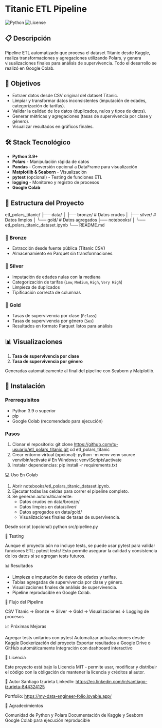 # Titanic ETL Pipeline

![Python](https://img.shields.io/badge/python-v3.9+-blue.svg)
![License](https://img.shields.io/badge/license-MIT-green.svg)

## 📋 Descripción

Pipeline ETL automatizado que procesa el dataset Titanic desde Kaggle, realiza transformaciones y agregaciones utilizando Polars, y genera visualizaciones finales para análisis de supervivencia. Todo el desarrollo se realizó en Google Colab.

## 🎯 Objetivos

- Extraer datos desde CSV original del dataset Titanic.
- Limpiar y transformar datos inconsistentes (imputación de edades, categorización de tarifas).
- Validar la calidad de los datos (duplicados, nulos y tipos de datos).
- Generar métricas y agregaciones (tasas de supervivencia por clase y género).
- Visualizar resultados en gráficos finales.

## 🛠️ Stack Tecnológico

- **Python 3.9+**
- **Polars** - Manipulación rápida de datos
- **Pandas** - Conversión opcional a DataFrame para visualización
- **Matplotlib & Seaborn** - Visualización
- **pytest** (opcional) - Testing de funciones ETL
- **logging** - Monitoreo y registro de procesos
- **Google Colab**

## 📁 Estructura del Proyecto

etl_polars_titanic/
├── data/
│ ├── bronze/ # Datos crudos
│ ├── silver/ # Datos limpios
│ └── gold/ # Datos agregados
├── notebooks/
│ └── etl_polars_titanic_dataset.ipynb
└── README.md

### 🥉 Bronze
- Extracción desde fuente pública (Titanic CSV)
- Almacenamiento en Parquet sin transformaciones

### 🥈 Silver
- Imputación de edades nulas con la mediana
- Categorización de tarifas (`Low`, `Medium`, `High`, `Very High`)
- Limpieza de duplicados
- Tipificación correcta de columnas

### 🥇 Gold
- Tasas de supervivencia por clase (`Pclass`)
- Tasas de supervivencia por género (`Sex`)
- Resultados en formato Parquet listos para análisis

## 📊 Visualizaciones
1. **Tasa de supervivencia por clase**
2. **Tasa de supervivencia por género**

Generadas automáticamente al final del pipeline con Seaborn y Matplotlib.

## 🚀 Instalación

### Prerrequisitos

- Python 3.9 o superior
- pip
- Google Colab (recomendado para ejecución)

### Pasos

1. Clonar el repositorio:
    git clone https://github.com/tu-usuario/etl_polars_titanic.git
    cd etl_polars_titanic
2. Crear entorno virtual (opcional):
    python -m venv venv
    source venv/bin/activate  # En Windows: venv\Scripts\activate
3. Instalar dependencias:
    pip install -r requirements.txt

💻 Uso
En Colab

1. Abrir notebooks/etl_polars_titanic_dataset.ipynb.
2. Ejecutar todas las celdas para correr el pipeline completo.
3. Se generan automáticamente:
    - Datos crudos en data/bronze/
    - Datos limpios en data/silver/
    - Datos agregados en data/gold/
    - Visualizaciones finales de tasas de supervivencia.

Desde script (opcional)
python src/pipeline.py

🧪 Testing

Aunque el proyecto aún no incluye tests, se puede usar pytest para validar funciones ETL:
pytest tests/
Esto permite asegurar la calidad y consistencia de los datos si se agregan tests futuros.

📊 Resultados

- Limpieza e imputación de datos de edades y tarifas.
- Tablas agregadas de supervivencia por clase y género.
- Visualizaciones finales de análisis de supervivencia.
- Pipeline reproducible en Google Colab.

🔄 Flujo del Pipeline

CSV Titanic → Bronze → Silver → Gold → Visualizaciones
↓
Logging de procesos

📈 Próximas Mejoras

 Agregar tests unitarios con pytest
 Automatizar actualizaciones desde Kaggle
 Dockerización del proyecto
 Exportar resultados a Google Drive o GitHub automáticamente
 Integración con dashboard interactivo

📝 Licencia

Este proyecto está bajo la Licencia MIT - permite usar, modificar y distribuir el código con la obligación de mantener la licencia y créditos al autor.

👤 Autor
Santiago Izurieta
LinkedIn: https://ec.linkedin.com/in/santiago-izurieta-844324125

Portfolio: https://my-data-engineer-folio.lovable.app/

🙏 Agradecimientos

Comunidad de Python y Polars
Documentación de Kaggle y Seaborn
Google Colab para ejecución reproducible

